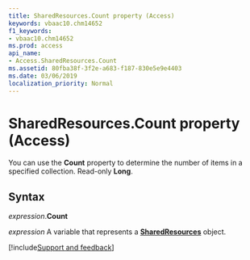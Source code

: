 ```yaml
---
title: SharedResources.Count property (Access)
keywords: vbaac10.chm14652
f1_keywords:
- vbaac10.chm14652
ms.prod: access
api_name:
- Access.SharedResources.Count
ms.assetid: 80fba38f-3f2e-a683-f187-830e5e9e4403
ms.date: 03/06/2019
localization_priority: Normal
---
```



# SharedResources.Count property (Access)

You can use the **Count** property to determine the number of items in a specified collection. Read-only **Long**.


## Syntax

_expression_.**Count**

_expression_ A variable that represents a **[SharedResources](Access.SharedResources.md)** object.




[!include[Support and feedback](~/includes/feedback-boilerplate.md)]